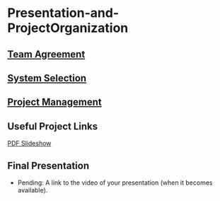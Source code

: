 # Presentation-and-ProjectOrganization


## [Team Agreement](https://docs.google.com/document/d/1afH_hwHFZECoSqV8J7Mo8QEcBJAb28zoJ_1K0OOuRqI/edit?usp=sharing)

## [System Selection](https://docs.google.com/document/d/1w6O1usiMoXL4L6Syvn4fMKXDkswvMJ42MZVk1OKi06w/edit?usp=sharing)

## [Project Management](https://github.com/orgs/GSD-Solutions-Group/projects/1)



## Useful Project Links

 [PDF Slideshow](https://docs.google.com/presentation/d/1gVc_nkra82Bn7EO7U6zKsh6Fq2kVNyzXFyEvqVO5NTo/edit?usp=sharing)

## Final Presentation

 * Pending: A link to the video of your presentation (when it becomes available).
 
